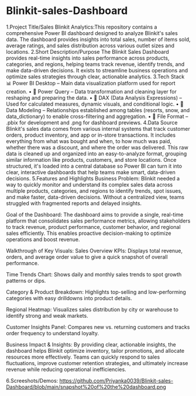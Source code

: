 # Blinkit-sales-Dashboard
1.Project Title/Sales
Blinkit Analytics:This repository contains a comprehensive Power BI dashboard designed to analyze Blinkit's sales data. The dashboard provides insights into total sales, number of items sold, average ratings, and sales distribution across various outlet sizes and locations.
2.Short Description/Purpose
The Blinkit Sales Dashboard provides real-time insights into sales performance across products, categories, and regions, helping teams track revenue, identify trends, and make data-driven decisions. It exists to streamline business operations and optimize sales strategies through clear, actionable analytics.
3.Tech Stack
📊 Power BI Desktop – Main data visualization platform used for report creation.
• 📂 Power Query – Data transformation and cleaning layer for reshaping and preparing the data.
• 🧠 DAX (Data Analysis Expressions) – Used for calculated measures, dynamic visuals, and conditional logic.
• 📝 Data Modeling – Relationships established among tables (resorts, snow, and data_dictionary) to enable cross-filtering and aggregation.
• 📁 File Format – .pbix for development and .png for dashboard previews.
4.Data Source
Blinkit's sales data comes from various internal systems that track customer orders, product inventory, and app or in-store transactions. It includes everything from what was bought and when, to how much was paid, whether there was a discount, and where the order was delivered. This raw data is cleaned up and organized into an easy-to-analyze format, grouping similar information like products, customers, and store locations. Once structured, it's loaded into a central database so Power BI can turn it into clear, interactive dashboards that help teams make smart, data-driven decisions.
5.Features and Highlights
Business Problem:
Blinkit needed a way to quickly monitor and understand its complex sales data across multiple products, categories, and regions to identify trends, spot issues, and make faster, data-driven decisions. Without a centralized view, teams struggled with fragmented reports and delayed insights.

Goal of the Dashboard:
The dashboard aims to provide a single, real-time platform that consolidates sales performance metrics, allowing stakeholders to track revenue, product performance, customer behavior, and regional sales efficiently. This enables proactive decision-making to optimize operations and boost revenue.

Walkthrough of Key Visuals:
Sales Overview KPIs: Displays total revenue, orders, and average order value to give a quick snapshot of overall performance.

Time Trends Chart: Shows daily and monthly sales trends to spot growth patterns or dips.

Category & Product Breakdown: Highlights top-selling and low-performing categories with easy drilldowns into product details.

Regional Heatmap: Visualizes sales distribution by city or warehouse to identify strong and weak markets.

Customer Insights Panel: Compares new vs. returning customers and tracks order frequency to understand loyalty.

Business Impact & Insights:
By providing clear, actionable insights, the dashboard helps Blinkit optimize inventory, tailor promotions, and allocate resources more effectively. Teams can quickly respond to sales fluctuations, improve customer retention strategies, and ultimately increase revenue while reducing operational inefficiencies.

6.Screeshots/Demos:
https://github.com/Priyanka0039/Blinkit-sales-Dashboard/blob/main/snapshot%20of%20the%20dashboard.png










